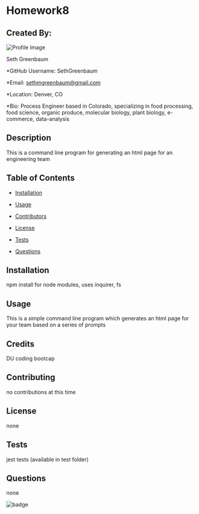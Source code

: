 
# Homework8 

## Created By:

![Profile Image](https://avatars3.githubusercontent.com/u/57598605?v=4)

Seth Greenbaum

*GitHub Username: SethGreenbaum

*Email: sethmgreenbaum@gmail.com

*Location: Denver, CO

*Bio: Process Engineer based in Colorado, specializing in food processing, food science, organic produce, molecular biology, plant biology,  e-commerce, data-analysis

## Description 

This is a command line program for generating an html page for an engineering team 

## Table of Contents 

* [Installation](#installation) 

* [Usage](#usage) 

* [Contributors](#contributors) 

* [License](#license) 

* [Tests](#tests) 

* [Questions](#questions) 

## Installation 

npm install for node modules, uses inquirer, fs 

## Usage 

This is a simple command line program which generates an html page for your team based on a series of prompts 

## Credits

DU coding bootcap

## Contributing 

no contributions at this time 

## License 

none 

## Tests 

jest tests (available in test folder) 

## Questions 

none 



![badge](https://img.shields.io/badge/Generated%20By-README%20Generator-blue)



